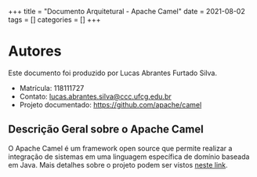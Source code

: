 +++
title = "Documento Arquitetural - Apache Camel"
date = 2021-08-02
tags = []
categories = []
+++

# Autores

Este documento foi produzido por Lucas Abrantes Furtado Silva.

- Matrícula: 118111727
- Contato: lucas.abrantes.silva@ccc.ufcg.edu.br
- Projeto documentado: https://github.com/apache/camel

## Descrição Geral sobre o Apache Camel

O Apache Camel é um framework open source que permite realizar a integração de sistemas em uma linguagem específica de domínio baseada em Java. Mais detalhes sobre o projeto podem ser vistos [neste link](https://github.com/apache/camel).